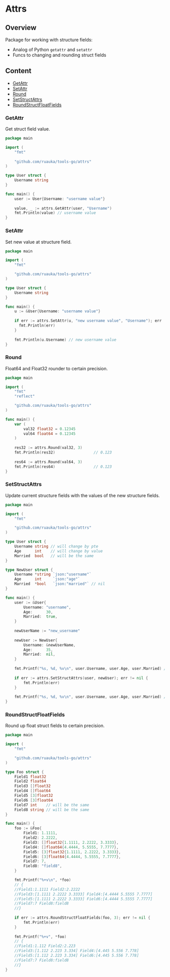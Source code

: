 # Attrs

## Overview
Package for working with structure fields:
- Analog of Python `getattr` and `setattr`
- Funcs to changing and rounding struct fields

## Content

- [GetAttr](#getattr)
- [SetAttr](#setattr)
- [Round](#round)
- [SetStructAttrs](#setstructattrs)
- [RoundStructFloatFields](#roundStructFloatFields)

### GetAttr
Get struct field value.

```go
package main

import (
    "fmt"
    
    "github.com/ruauka/tools-go/attrs"
)

type User struct {
    Username string
}

func main() {
    user := User{Username: "username value"}
    
    value, _ := attrs.GetAttr(user, "Username")
    fmt.Println(value) // username value
}
```

### SetAttr
Set new value at structure field.

```go
package main

import (
    "fmt"

    "github.com/ruauka/tools-go/attrs"
)

type User struct {
    Username string
}

func main() {
    u := &User{Username: "username value"}
    
    if err := attrs.SetAttr(u, "new username value", "Username"); err != nil {
      fmt.Println(err)
    }
    
    fmt.Println(u.Username) // new username value
}
```

### Round
Float64 and Float32 rounder to certain precision.
```go
package main

import (
    "fmt"
    "reflect"

    "github.com/ruauka/tools-go/attrs"
)

func main() {
    var (
        val32 float32 = 0.12345
        val64 float64 = 0.12345
    )
	
    res32 := attrs.Round(val32, 3)
    fmt.Println(res32)                 // 0.123
  
    res64 := attrs.Round(val64, 3)
    fmt.Println(res64)                 // 0.123
}
```

### SetStructAttrs
Update current structure fields with the values of the new structure fields.


```go
package main

import (
    "fmt"

    "github.com/ruauka/tools-go/attrs"
)

type User struct {
    Username string // will change by pte
    Age      int    // will change by value
    Married  bool   // will be the same
}

type NewUser struct {
    Username *string `json:"username"`
    Age      int     `json:"age"`
    Married  *bool   `json:"married"` // nil
}

func main() {
    user := &User{
        Username: "username",
        Age:      30,
        Married:  true,
    }
    
    newUserName := "new_username"
    
    newUser := NewUser{
        Username: &newUserName,
        Age:      35,
        Married:  nil,
    }
    
    fmt.Printf("%s, %d, %v\n", user.Username, user.Age, user.Married) // username, 30, true
    
    if err := attrs.SetStructAttrs(user, newUser); err != nil {
        fmt.Println(err)
    }
    
    fmt.Printf("%s, %d, %v\n", user.Username, user.Age, user.Married) // new_username, 35, true
}
```

### RoundStructFloatFields
Round up float struct fields to certain precision.

```go
package main

import (
    "fmt"

    "github.com/ruauka/tools-go/attrs"
)

type Foo struct {
    Field1 float32
    Field2 float64
    Field3 []float32
    Field4 []float64
    Field5 [3]float32
    Field6 [3]float64
    Field7 int    // will be the same
    Field8 string // will be the same
}

func main() {
    foo := &Foo{
        Field1: 1.1111,
        Field2: 2.2222,
        Field3: []float32{1.1111, 2.2222, 3.3333},
        Field4: []float64{4.4444, 5.5555, 7.7777},
        Field5: [3]float32{1.1111, 2.2222, 3.3333},
        Field6: [3]float64{4.4444, 5.5555, 7.7777},
        Field7: 7,
        Field8: "field8",
    }

    fmt.Printf("%+v\n", *foo)
    // {
    //Field1:1.1111 Field2:2.2222
    //Field3:[1.1111 2.2222 3.3333] Field4:[4.4444 5.5555 7.7777]
    //Field5:[1.1111 2.2222 3.3333] Field6:[4.4444 5.5555 7.7777]
    //Field7:7 Field8:field8
    //}
    
    if err := attrs.RoundStructFloatFields(foo, 3); err != nil {
        fmt.Println(err)
    }
    
    fmt.Printf("%+v", *foo)
    // {
    //Field1:1.112 Field2:2.223
    //Field3:[1.112 2.223 3.334] Field4:[4.445 5.556 7.778]
    //Field5:[1.112 2.223 3.334] Field6:[4.445 5.556 7.778]
    //Field7:7 Field8:field8
    //}
}
```
